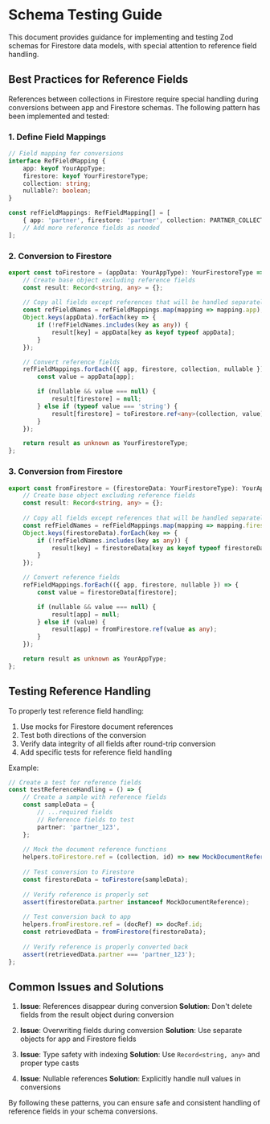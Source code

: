 # Schema Testing Guide

This document provides guidance for implementing and testing Zod schemas for Firestore data models, with special attention to reference field handling.

## Best Practices for Reference Fields

References between collections in Firestore require special handling during conversions between app and Firestore schemas. The following pattern has been implemented and tested:

### 1. Define Field Mappings

```typescript
// Field mapping for conversions
interface RefFieldMapping {
    app: keyof YourAppType;
    firestore: keyof YourFirestoreType;
    collection: string;
    nullable?: boolean;
}

const refFieldMappings: RefFieldMapping[] = [
    { app: 'partner', firestore: 'partner', collection: PARTNER_COLLECTION, nullable: true },
    // Add more reference fields as needed
];
```

### 2. Conversion to Firestore

```typescript
export const toFirestore = (appData: YourAppType): YourFirestoreType => {
    // Create base object excluding reference fields
    const result: Record<string, any> = {};
    
    // Copy all fields except references that will be handled separately
    const refFieldNames = refFieldMappings.map(mapping => mapping.app);
    Object.keys(appData).forEach(key => {
        if (!refFieldNames.includes(key as any)) {
            result[key] = appData[key as keyof typeof appData];
        }
    });

    // Convert reference fields
    refFieldMappings.forEach(({ app, firestore, collection, nullable }) => {
        const value = appData[app];

        if (nullable && value === null) {
            result[firestore] = null;
        } else if (typeof value === 'string') {
            result[firestore] = toFirestore.ref<any>(collection, value);
        }
    });

    return result as unknown as YourFirestoreType;
};
```

### 3. Conversion from Firestore

```typescript
export const fromFirestore = (firestoreData: YourFirestoreType): YourAppType => {
    // Create base object excluding reference fields
    const result: Record<string, any> = {};
    
    // Copy all fields except references that will be handled separately
    const refFieldNames = refFieldMappings.map(mapping => mapping.firestore);
    Object.keys(firestoreData).forEach(key => {
        if (!refFieldNames.includes(key as any)) {
            result[key] = firestoreData[key as keyof typeof firestoreData];
        }
    });

    // Convert reference fields
    refFieldMappings.forEach(({ app, firestore, nullable }) => {
        const value = firestoreData[firestore];

        if (nullable && value === null) {
            result[app] = null;
        } else if (value) {
            result[app] = fromFirestore.ref(value as any);
        }
    });

    return result as unknown as YourAppType;
};
```

## Testing Reference Handling

To properly test reference field handling:

1. Use mocks for Firestore document references
2. Test both directions of the conversion
3. Verify data integrity of all fields after round-trip conversion
4. Add specific tests for reference field handling

Example:

```typescript
// Create a test for reference fields
const testReferenceHandling = () => {
    // Create a sample with reference fields
    const sampleData = {
        // ...required fields
        // Reference fields to test
        partner: 'partner_123',
    };
    
    // Mock the document reference functions
    helpers.toFirestore.ref = (collection, id) => new MockDocumentReference(collection, id);
    
    // Test conversion to Firestore
    const firestoreData = toFirestore(sampleData);
    
    // Verify reference is properly set
    assert(firestoreData.partner instanceof MockDocumentReference);
    
    // Test conversion back to app
    helpers.fromFirestore.ref = (docRef) => docRef.id;
    const retrievedData = fromFirestore(firestoreData);
    
    // Verify reference is properly converted back
    assert(retrievedData.partner === 'partner_123');
};
```

## Common Issues and Solutions

1. **Issue**: References disappear during conversion
   **Solution**: Don't delete fields from the result object during conversion

2. **Issue**: Overwriting fields during conversion
   **Solution**: Use separate objects for app and Firestore fields

3. **Issue**: Type safety with indexing
   **Solution**: Use `Record<string, any>` and proper type casts

4. **Issue**: Nullable references
   **Solution**: Explicitly handle null values in conversions

By following these patterns, you can ensure safe and consistent handling of reference fields in your schema conversions. 